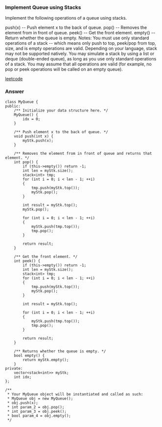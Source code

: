### Implement Queue using Stacks
Implement the following operations of a queue using stacks.

push(x) -- Push element x to the back of queue.
pop() -- Removes the element from in front of queue.
peek() -- Get the front element.
empty() -- Return whether the queue is empty.
Notes:
You must use only standard operations of a stack -- which means only push to top, peek/pop from top, size, and is empty operations are valid.
Depending on your language, stack may not be supported natively. You may simulate a stack by using a list or deque (double-ended queue), as long as you use only standard operations of a stack.
You may assume that all operations are valid (for example, no pop or peek operations will be called on an empty queue).

[leetcode](https://leetcode.com/problems/implement-queue-using-stacks/description/)

### Answer 

	class MyQueue {
	public:
	    /** Initialize your data structure here. */
	    MyQueue() {
	        idx = 0;
	    }
	    
	    /** Push element x to the back of queue. */
	    void push(int x) {
	        myStk.push(x);
	    }
	    
	    /** Removes the element from in front of queue and returns that element. */
	    int pop() {
	        if (this->empty()) return -1;
	        int len = myStk.size();
	        stack<int> tmp;
	        for (int i = 0; i < len - 1; ++i)
	        {
	            tmp.push(myStk.top());
	            myStk.pop();
	        }
	        
	        int result = myStk.top();
	        myStk.pop();
	        
	        for (int i = 0; i < len - 1; ++i)
	        {
	            myStk.push(tmp.top());
	            tmp.pop();
	        }
	        
	        return result;
	    }
	    
	    /** Get the front element. */
	    int peek() {
	        if (this->empty()) return -1;
	        int len = myStk.size();
	        stack<int> tmp;
	        for (int i = 0; i < len - 1; ++i)
	        {
	            tmp.push(myStk.top());
	            myStk.pop();
	        }
	        
	        int result = myStk.top();
	        
	        for (int i = 0; i < len - 1; ++i)
	        {
	            myStk.push(tmp.top());
	            tmp.pop();
	        }
	        
	        return result;
	    }
	    
	    /** Returns whether the queue is empty. */
	    bool empty() {
	        return myStk.empty();
	    }
	private:
	    vector<stack<int>> myStk;
	    int idx;
	};

	/**
	 * Your MyQueue object will be instantiated and called as such:
	 * MyQueue obj = new MyQueue();
	 * obj.push(x);
	 * int param_2 = obj.pop();
	 * int param_3 = obj.peek();
	 * bool param_4 = obj.empty();
	 */
